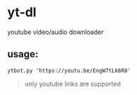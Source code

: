# yt-dl
youtube video/audio downloader

## usage:
```
ytbot.py 'https://youtu.be/EngW7tLk6R8'
```
> only youtube links are supported
